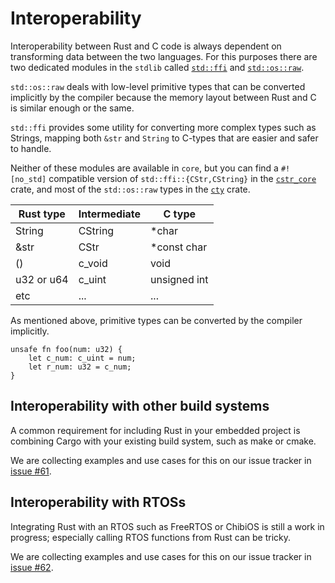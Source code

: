 # Interoperability

Interoperability between Rust and C code is always dependent on transforming data between the two languages. For this purposes there are two dedicated modules in the `stdlib` called [`std::ffi`](https://doc.rust-lang.org/std/ffi/index.html) and [`std::os::raw`](https://doc.rust-lang.org/std/os/raw/index.html).

`std::os::raw` deals with low-level primitive types that can be converted implicitly by the compiler because the memory layout between Rust and C is similar enough or the same.

`std::ffi` provides some utility for converting more complex types such as Strings, mapping both `&str` and `String` to C-types that are easier and safer to handle.

Neither of these modules are available in `core`, but you can find a `#![no_std]` compatible version of `std::ffi::{CStr,CString}` in the [`cstr_core`] crate, and most of the `std::os::raw` types in the [`cty`] crate.

[`cstr_core`]: https://crates.io/crates/cstr_core
[`cty`]: https://crates.io/crates/cty

| Rust type  | Intermediate | C type       |
|------------|--------------|--------------|
| String     | CString      | *char        |
| &str       | CStr         | *const char  |
| ()         | c_void       | void         |
| u32 or u64 | c_uint       | unsigned int |
| etc        | ...          | ...          |

As mentioned above, primitive types can be converted by the compiler implicitly.

```rust,ignore
unsafe fn foo(num: u32) {
    let c_num: c_uint = num;
    let r_num: u32 = c_num;
}
```

## Interoperability with other build systems

A common requirement for including Rust in your embedded project is combining Cargo with your existing build system, such as make or cmake.

We are collecting examples and use cases for this on our issue tracker in [issue #61].

[issue #61]: https://github.com/rust-embedded/book/issues/61


## Interoperability with RTOSs

Integrating Rust with an RTOS such as FreeRTOS or ChibiOS is still a work in progress; especially calling RTOS functions from Rust can be tricky.

We are collecting examples and use cases for this on our issue tracker in [issue #62].

[issue #62]: https://github.com/rust-embedded/book/issues/62
